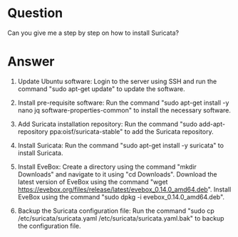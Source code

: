 # Question
Can you give me a step by step on how to install Suricata?

# Answer
 
1. Update Ubuntu software: Login to the server using SSH and run the command "sudo apt-get update" to update the software.

2. Install pre-requisite software: Run the command "sudo apt-get install -y nano jq software-properties-common" to install the necessary software.

3. Add Suricata installation repository: Run the command "sudo add-apt-repository ppa:oisf/suricata-stable" to add the Suricata repository.

4. Install Suricata: Run the command "sudo apt-get install -y suricata" to install Suricata.

5. Install EveBox: Create a directory using the command "mkdir Downloads" and navigate to it using "cd Downloads". Download the latest version of EveBox using the command "wget https://evebox.org/files/release/latest/evebox_0.14.0_amd64.deb". Install EveBox using the command "sudo dpkg -i evebox_0.14.0_amd64.deb".

6. Backup the Suricata configuration file: Run the command "sudo cp /etc/suricata/suricata.yaml /etc/suricata/suricata.yaml.bak" to backup the configuration file.


